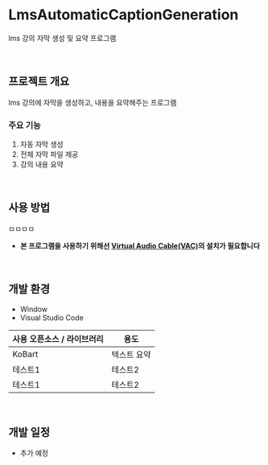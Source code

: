 # LmsAutomaticCaptionGeneration

<p>lms 강의 자막 생성 및 요약 프로그램</p>
<br>

## 프로젝트 개요

lms 강의에 자막을 생성하고, 내용을 요약해주는 프로그램

### 주요 기능

1. 자동 자막 생성
2. 전체 자막 파일 제공
3. 강의 내용 요약
<br>

## 사용 방법

ㅁㅁㅁㅁ

- **본 프로그램을 사용하기 위해선 [Virtual Audio Cable(VAC)](https://vac.muzychenko.net/en/)의 설치가 필요합니다**
<br>

## 개발 환경

- Window
- Visual Studio Code

|사용 오픈소스 / 라이브러리|용도|
|--|--|
|KoBart|텍스트 요약|
|테스트1|테스트2|
|테스트1|테스트2|
<br>

## 개발 일정

- 추가 예정
